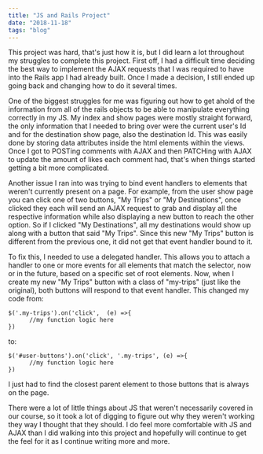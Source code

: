```yaml
---
title: "JS and Rails Project"
date: "2018-11-18"
tags: "blog"
---
```


This project was hard, that's just how it is, but I did learn a lot throughout my struggles to complete this project. First off, I had a difficult time deciding the best way to implement the AJAX requests that I was required to have into the Rails app I had already built. Once I made a decision, I still ended up going back and changing how to do it several times.

One of the biggest struggles for me was figuring out how to get ahold of the information from all of the rails objects to be able to manipulate everything correctly in my JS. My index and show pages were mostly straight forward, the only information that I needed to bring over were the current user's Id and for the destination show page, also the destination Id. This was easily done by storing data attributes inside the html elements within the views. Once I got to POSTing comments with AJAX and then PATCHing with AJAX to update the amount of likes each comment had, that's when things started getting a bit more complicated.

Another issue I ran into  was trying to bind event handlers to elements that weren't currently present on a page. For example, from the user show page you can click one of two buttons, "My Trips" or "My Destinations",  once clicked they each will send an AJAX request to grab and display all the respective information while also displaying a new button to reach the other option. So if I clicked "My Destinations", all my destinations would show up along with a button that said "My Trips". Since this new "My Trips" button is different from the previous one, it did not get that event handler bound to it.

To fix this, I needed to use a delegated handler. This allows you to attach a handler to one or more events for all elements that match the selector, now or in the future, based on a specific set of root elements. Now, when I create my new "My Trips" button with a class of "my-trips" (just like the original), both buttons will respond to that event handler.
This changed my code from:

```
$('.my-trips').on('click',  (e) =>{
      //my function logic here
})
```

to:

```
$('#user-buttons').on('click', '.my-trips', (e) =>{
      //my function logic here
})
```

I just had to find the closest parent element to those buttons that is always on the page.

There were a lot of little things about JS that weren't necessarily covered in our course, so it took a lot of digging to figure out why they weren't working they way I thought that they should. I do feel more comfortable with JS and AJAX than I did walking into this project and hopefully will continue to get the feel for it as I continue writing more and more.
